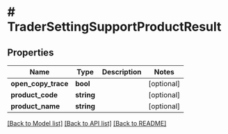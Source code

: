# # TraderSettingSupportProductResult

## Properties

Name | Type | Description | Notes
------------ | ------------- | ------------- | -------------
**open_copy_trace** | **bool** |  | [optional]
**product_code** | **string** |  | [optional]
**product_name** | **string** |  | [optional]

[[Back to Model list]](../../README.md#models) [[Back to API list]](../../README.md#endpoints) [[Back to README]](../../README.md)
